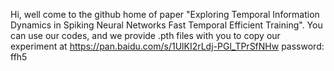 Hi, well come to the github home of paper "Exploring Temporal Information Dynamics in Spiking Neural Networks Fast Temporal Efficient Training". You can use our codes, and we provide .pth files with you to copy our experiment at https://pan.baidu.com/s/1UlKI2rLdj-PGl_TPrSfNHw   password: ffh5 
